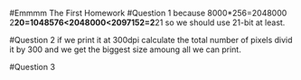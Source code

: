 #Emmmm The First Homework
#Question 1
 because
 8000*256=2048000
 2**20=1048576<2048000<2097152=2**21
 so 
 we should use 21-bit at least.
 
#Question 2
 if we print it at 300dpi
 calculate the total number of pixels
 divid it by 300
 and we get the biggest size amoung all we can print.
 
#Question 3
